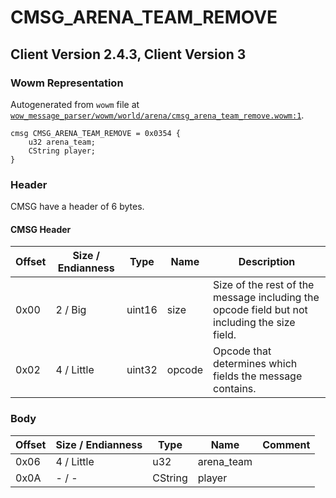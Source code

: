 # CMSG_ARENA_TEAM_REMOVE

## Client Version 2.4.3, Client Version 3

### Wowm Representation

Autogenerated from `wowm` file at [`wow_message_parser/wowm/world/arena/cmsg_arena_team_remove.wowm:1`](https://github.com/gtker/wow_messages/tree/main/wow_message_parser/wowm/world/arena/cmsg_arena_team_remove.wowm#L1).
```rust,ignore
cmsg CMSG_ARENA_TEAM_REMOVE = 0x0354 {
    u32 arena_team;
    CString player;
}
```
### Header

CMSG have a header of 6 bytes.

#### CMSG Header

| Offset | Size / Endianness | Type   | Name   | Description |
| ------ | ----------------- | ------ | ------ | ----------- |
| 0x00   | 2 / Big           | uint16 | size   | Size of the rest of the message including the opcode field but not including the size field.|
| 0x02   | 4 / Little        | uint32 | opcode | Opcode that determines which fields the message contains.|

### Body

| Offset | Size / Endianness | Type | Name | Comment |
| ------ | ----------------- | ---- | ---- | ------- |
| 0x06 | 4 / Little | u32 | arena_team |  |
| 0x0A | - / - | CString | player |  |

